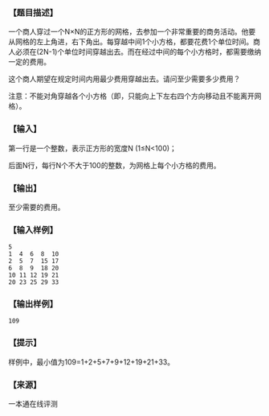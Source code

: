 ### 【题目描述】

一个商人穿过一个N×N的正方形的网格，去参加一个非常重要的商务活动。他要从网格的左上角进，右下角出。每穿越中间1个小方格，都要花费1个单位时间。商人必须在(2N-1)个单位时间穿越出去。而在经过中间的每个小方格时，都需要缴纳一定的费用。

这个商人期望在规定时间内用最少费用穿越出去。请问至少需要多少费用？

注意：不能对角穿越各个小方格（即，只能向上下左右四个方向移动且不能离开网格）。

### 【输入】

第一行是一个整数，表示正方形的宽度N (1≤N<100)；

后面N行，每行N个不大于100的整数，为网格上每个小方格的费用。

### 【输出】

至少需要的费用。

### 【输入样例】

```
5
1  4  6  8  10 
2  5  7  15 17 
6  8  9  18 20 
10 11 12 19 21 
20 23 25 29 33

```

### 【输出样例】

```
109
```

### 【提示】

样例中，最小值为109=1+2+5+7+9+12+19+21+33。


 ### 【来源】

 一本通在线评测 